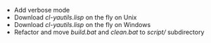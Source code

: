 * Add verbose mode
* Download *cl-yautils.lisp* on the fly on Unix
* Download *cl-yautils.lisp* on the fly on Windows
* Refactor and move *build.bat* and *clean.bat* to *script/* subdirectory
